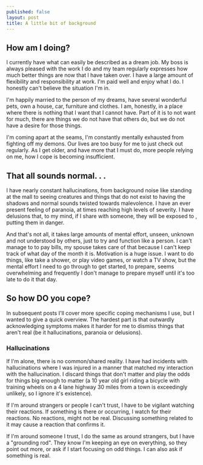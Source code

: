 ```yaml
---
published: false
layout: post
title: A little bit of background
---
```

## How am l doing?
I currently have what can easily be described as a dream job.  My boss is always pleased with the work I do and my team regularly expresses how much better things are now that l have taken over.  I have a large amount of flexibility and responsibility at work.  I'm paid well and enjoy what l do.  I honestly can't believe the situation I'm in.

I'm happily married to the person of my dreams, have several wonderful pets, own a house, car, furniture and clothes.  I am, honestly, in a place where there is nothing that l want that I cannot have.  Part of it is to not want for much, there are things we do not have that others do, but we do not have a desire for those things.

I'm coming apart at the seams, I'm constantly mentally exhausted from fighting off my demons.  Our lives are too busy for me to just check out regularly.  As I get older, and have more that I must do, more people relying on me, how l cope is becoming insufficient.

## That all sounds normal. . .
I have nearly constant hallucinations, from background noise like standing at the mall to seeing creatures and things that do not exist to having the shadows and normal sounds twisted towards malevolence.  I have an ever present feeling of paranoia, at times reaching high levels of severity. I have delusions that, to my mind, if I share with someone, they will be exposed to <redacted>, putting them in danger.

And that's not all, it takes large amounts of mental effort, unseen, unknown and not understood by others, just to try and function like a person.  I can't manage to to pay bills, my spouse takes care of that because I can't keep track of what day of the month it is.  Motivation is a huge issue.  I want to do things, like take a shower, or play video games, or watch a TV show, but the mental effort I need to go through to get started, to prepare, seems overwhelming and frequently I don't manage to prepare myself until it's too late to do it that day.

## So how DO you cope?
In subsequent posts I'll cover more specific coping mechanisms I use, but I wanted to give a quick overview.  The hardest part is that outwardly acknowledging symptoms makes it harder for me to dismiss things that aren't real (be it hallucinations, paranoia or delusions).

### Hallucinations
If I'm alone, there is no common/shared reality.  I have had incidents with hallucinations where I was injured in a manner that matched my interaction with the hallucination.  I discard things that don't matter and play the odds for things big enough to matter (a 10 year old girl riding a bicycle with training wheels on a 4 lane highway 30 miles from a town is exceedingly unlikely, so I ignore it's existence).

If I'm around strangers or people I can't trust, I have to be vigilant watching their reactions.  If something is there or occurring, I watch for their reactions.  No reactions, might not be real.  Discussing something related to it may cause a reaction that confirms it.

If I'm around someone I trust, I do the same as around strangers, but I have a "grounding rod".  They know I'm keeping an eye on everything, so they point out more, or ask if I start focusing on odd things.  I can also ask if something is real.